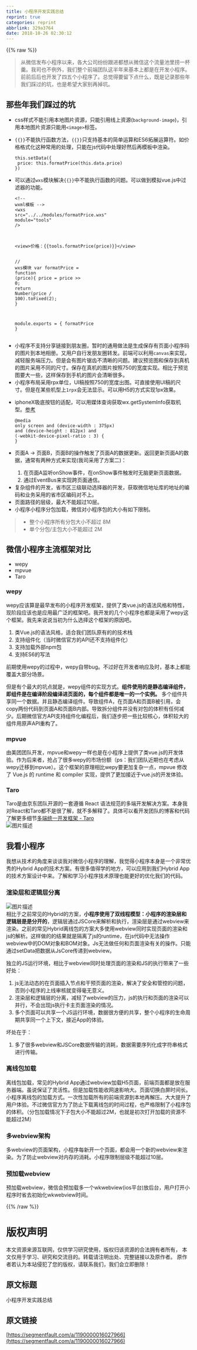 ```yaml
---
title: 小程序开发实践总结
reprint: true
categories: reprint
abbrlink: 329a3764
date: 2018-10-26 02:30:12
---
```


{{% raw %}}
<blockquote>&#x4ECE;&#x5FAE;&#x4FE1;&#x53D1;&#x5E03;&#x5C0F;&#x7A0B;&#x5E8F;&#x4EE5;&#x6765;&#xFF0C;&#x5404;&#x5927;&#x516C;&#x53F8;&#x7EB7;&#x7EB7;&#x8DDF;&#x8FDB;&#x90FD;&#x60F3;&#x4ECE;&#x5FAE;&#x4FE1;&#x8FD9;&#x4E2A;&#x6D41;&#x91CF;&#x6C60;&#x91CC;&#x635E;&#x4E00;&#x676F;&#x7FB9;&#x3002;&#x6211;&#x53F8;&#x4E5F;&#x4E0D;&#x4F8B;&#x5916;&#xFF0C;&#x6211;&#x4EEC;&#x6574;&#x4E2A;&#x524D;&#x7AEF;&#x56E2;&#x961F;&#x8FD9;&#x534A;&#x5E74;&#x6765;&#x57FA;&#x672C;&#x4E0A;&#x90FD;&#x662F;&#x5728;&#x5F00;&#x53D1;&#x5C0F;&#x7A0B;&#x5E8F;&#x3002;&#x524D;&#x524D;&#x540E;&#x540E;&#x4E5F;&#x5F00;&#x53D1;&#x4E86;&#x56DB;&#x4E94;&#x4E2A;&#x5C0F;&#x7A0B;&#x5E8F;&#x4E86;&#x3002;&#x603B;&#x89C9;&#x5F97;&#x8981;&#x7559;&#x4E0B;&#x70B9;&#x4EC0;&#x4E48;&#xFF0C;&#x65E2;&#x662F;&#x8BB0;&#x5F55;&#x90A3;&#x4E9B;&#x5E74;&#x6211;&#x4EEC;&#x8E29;&#x8FC7;&#x7684;&#x5751;&#xFF0C;&#x4E5F;&#x662F;&#x5E0C;&#x671B;&#x5927;&#x5BB6;&#x522B;&#x518D;&#x6389;&#x5751;&#x3002;</blockquote><h2 id="articleHeader0">&#x90A3;&#x4E9B;&#x5E74;&#x6211;&#x4EEC;&#x8E29;&#x8FC7;&#x7684;&#x5751;</h2><ul><li>css&#x6837;&#x5F0F;&#x4E0D;&#x80FD;&#x5F15;&#x7528;&#x672C;&#x5730;&#x56FE;&#x7247;&#x8D44;&#x6E90;&#xFF0C;&#x53EA;&#x80FD;&#x5F15;&#x7528;&#x7EBF;&#x4E0A;&#x8D44;&#x6E90;(<code>background-image</code>)&#xFF0C;&#x5F15;&#x7528;&#x672C;&#x5730;&#x56FE;&#x7247;&#x8D44;&#x6E90;&#x53EA;&#x80FD;&#x7528;<code>&lt;image&gt;</code>&#x6807;&#x7B7E;&#x3002;</li><li><p><code>{{}}</code>&#x4E0D;&#x80FD;&#x6267;&#x884C;&#x51FD;&#x6570;&#x65B9;&#x6CD5;&#xFF0C;<code>{{}}</code>&#x53EA;&#x652F;&#x6301;&#x57FA;&#x672C;&#x7684;&#x7B80;&#x5355;&#x8FD0;&#x7B97;&#x548C;ES6&#x62D3;&#x5C55;&#x8FD0;&#x7B97;&#x7B26;&#x3002;&#x5982;&#x4EF7;&#x683C;&#x683C;&#x5F0F;&#x5316;&#x8FD9;&#x79CD;&#x5E38;&#x7528;&#x7684;&#x5904;&#x7406;&#xFF0C;&#x53EA;&#x80FD;&#x5728;js&#x4EE3;&#x7801;&#x4E2D;&#x5904;&#x7406;&#x597D;&#x7136;&#x540E;&#x518D;&#x6A21;&#x677F;&#x4E2D;&#x6E32;&#x67D3;&#x3002;</p><div class="widget-codetool" style="display:none"><div class="widget-codetool--inner"><span class="selectCode code-tool" data-toggle="tooltip" data-placement="top" title="" data-original-title="&#x5168;&#x9009;"></span> <span type="button" class="copyCode code-tool" data-toggle="tooltip" data-placement="top" data-clipboard-text="this.setData({
 price: this.formatPrice(this.data.price)
})" title="" data-original-title="&#x590D;&#x5236;"></span> <span type="button" class="saveToNote code-tool" data-toggle="tooltip" data-placement="top" title="" data-original-title="&#x653E;&#x8FDB;&#x7B14;&#x8BB0;"></span></div></div><pre class="javascript hljs"><code class="js"><span class="hljs-keyword">this</span>.setData({
 <span class="hljs-attr">price</span>: <span class="hljs-keyword">this</span>.formatPrice(<span class="hljs-keyword">this</span>.data.price)
})</code></pre></li><li><p>&#x53EF;&#x4EE5;&#x901A;&#x8FC7;<code>wxs</code>&#x6A21;&#x5757;&#x89E3;&#x51B3;<code>{{}}</code>&#x4E2D;&#x4E0D;&#x80FD;&#x6267;&#x884C;&#x51FD;&#x6570;&#x7684;&#x95EE;&#x9898;&#x3002;&#x53EF;&#x4EE5;&#x505A;&#x5230;&#x6A21;&#x62DF;vue.js&#x4E2D;&#x8FC7;&#x6EE4;&#x5668;&#x7684;&#x529F;&#x80FD;&#x3002;</p><div class="widget-codetool" style="display:none"><div class="widget-codetool--inner"><span class="selectCode code-tool" data-toggle="tooltip" data-placement="top" title="" data-original-title="&#x5168;&#x9009;"></span> <span type="button" class="copyCode code-tool" data-toggle="tooltip" data-placement="top" data-clipboard-text="&lt;!-- wxml&#x6A21;&#x677F; --&gt;
&lt;wxs src=&quot;../../modules/formatPrice.wxs&quot; module=&quot;tools&quot; /&gt;

&lt;view&gt;&#x4EF7;&#x683C;&#xFF1A;{{tools.formatPrice(price)}}&lt;/view&gt;" title="" data-original-title="&#x590D;&#x5236;"></span> <span type="button" class="saveToNote code-tool" data-toggle="tooltip" data-placement="top" title="" data-original-title="&#x653E;&#x8FDB;&#x7B14;&#x8BB0;"></span></div></div><pre class="xml hljs"><code class="html"><span class="hljs-comment">&lt;!-- wxml&#x6A21;&#x677F; --&gt;</span>
<span class="hljs-tag">&lt;<span class="hljs-name">wxs</span> <span class="hljs-attr">src</span>=<span class="hljs-string">&quot;../../modules/formatPrice.wxs&quot;</span> <span class="hljs-attr">module</span>=<span class="hljs-string">&quot;tools&quot;</span> /&gt;</span>

<span class="hljs-tag">&lt;<span class="hljs-name">view</span>&gt;</span>&#x4EF7;&#x683C;&#xFF1A;{{tools.formatPrice(price)}}<span class="hljs-tag">&lt;/<span class="hljs-name">view</span>&gt;</span></code></pre><div class="widget-codetool" style="display:none"><div class="widget-codetool--inner"><span class="selectCode code-tool" data-toggle="tooltip" data-placement="top" title="" data-original-title="&#x5168;&#x9009;"></span> <span type="button" class="copyCode code-tool" data-toggle="tooltip" data-placement="top" data-clipboard-text="// wxs&#x6A21;&#x5757;
var formatPrice = function (price){
    price = price &gt;&gt; 0;
    return Number(price / 100).toFixed(2);
}

module.exports = {
    formatPrice
}" title="" data-original-title="&#x590D;&#x5236;"></span> <span type="button" class="saveToNote code-tool" data-toggle="tooltip" data-placement="top" title="" data-original-title="&#x653E;&#x8FDB;&#x7B14;&#x8BB0;"></span></div></div><pre class="javascript hljs"><code class="js"><span class="hljs-comment">// wxs&#x6A21;&#x5757;</span>
<span class="hljs-keyword">var</span> formatPrice = <span class="hljs-function"><span class="hljs-keyword">function</span> (<span class="hljs-params">price</span>)</span>{
    price = price &gt;&gt; <span class="hljs-number">0</span>;
    <span class="hljs-keyword">return</span> <span class="hljs-built_in">Number</span>(price / <span class="hljs-number">100</span>).toFixed(<span class="hljs-number">2</span>);
}

<span class="hljs-built_in">module</span>.exports = {
    formatPrice
}</code></pre></li><li>&#x5C0F;&#x7A0B;&#x5E8F;&#x4E0D;&#x652F;&#x6301;&#x5206;&#x4EAB;&#x94FE;&#x63A5;&#x5230;&#x670B;&#x53CB;&#x5708;&#xFF0C;&#x6682;&#x65F6;&#x7684;&#x901A;&#x7528;&#x505A;&#x6CD5;&#x662F;&#x751F;&#x6210;&#x4FDD;&#x5B58;&#x6709;&#x9875;&#x9762;&#x5C0F;&#x7A0B;&#x5E8F;&#x7801;&#x7684;&#x56FE;&#x7247;&#x5230;&#x672C;&#x5730;&#x76F8;&#x518C;&#x3002;&#x53C8;&#x7528;&#x6237;&#x81EA;&#x884C;&#x53D1;&#x670B;&#x53CB;&#x5708;&#x8F6C;&#x53D1;&#x3002;&#x524D;&#x7AEF;&#x53EF;&#x4EE5;&#x5229;&#x7528;<code>canvas</code>&#x6765;&#x5B9E;&#x73B0;&#xFF0C;&#x51CF;&#x8F7B;&#x670D;&#x52A1;&#x7AEF;&#x538B;&#x529B;&#x3002;&#x4F46;&#x662F;&#x4F1A;&#x6709;&#x56FE;&#x7247;&#x952F;&#x9F7F;&#x4E0D;&#x6E05;&#x6670;&#x7684;&#x95EE;&#x9898;&#x3002;&#x5EFA;&#x8BAE;&#x9884;&#x89C8;&#x56FE;&#x548C;&#x4FDD;&#x5B58;&#x5230;&#x771F;&#x673A;&#x7684;&#x56FE;&#x7247;&#x91C7;&#x7528;&#x4E0D;&#x540C;&#x7684;&#x5C3A;&#x5BF8;&#x3002;&#x4FDD;&#x5B58;&#x5728;&#x771F;&#x673A;&#x7684;&#x56FE;&#x7247;&#x6309;&#x7167;750&#x7684;&#x5BBD;&#x5EA6;&#x5B9E;&#x73B0;&#x3002;&#x76F8;&#x6BD4;&#x4E8E;&#x9884;&#x89C8;&#x56FE;&#x8981;&#x5927;&#x4E00;&#x4E9B;&#xFF0C;&#x8FD9;&#x6837;&#x4FDD;&#x5B58;&#x5230;&#x624B;&#x673A;&#x7684;&#x56FE;&#x7247;&#x4F1A;&#x6E05;&#x6670;&#x5F88;&#x591A;&#x3002;</li><li>&#x5C0F;&#x7A0B;&#x5E8F;&#x5E03;&#x5C40;&#x91C7;&#x7528;rpx&#x5355;&#x4F4D;&#xFF0C;UI&#x7A3F;&#x6309;&#x7167;750&#x7684;&#x5BBD;&#x5EA6;&#x51FA;&#x56FE;&#x3002;&#x53EF;&#x76F4;&#x63A5;&#x4F7F;&#x7528;UI&#x7A3F;&#x7684;&#x5C3A;&#x5BF8;&#x3002;&#x4F46;&#x662F;&#x5728;&#x67D0;&#x4E9B;&#x673A;&#x578B;&#x4E0A;<code>1rpx</code>&#x4F1A;&#x65E0;&#x6CD5;&#x663E;&#x793A;&#x3002;&#x53EF;&#x4EE5;&#x7528;H5&#x7684;&#x65B9;&#x5F0F;&#x5B9E;&#x73B0;1px&#x6548;&#x679C;&#x3002;</li><li><p>iphoneX&#x5438;&#x5E95;&#x6309;&#x94AE;&#x7684;&#x9002;&#x914D;&#xFF0C;&#x53EF;&#x4EE5;&#x7528;&#x5A92;&#x4F53;&#x67E5;&#x8BE2;&#x83B7;&#x53D6;wx.getSystemInfo&#x83B7;&#x53D6;&#x673A;&#x578B;&#x3002;<a href="https://stackoverflow.com/questions/46313640/iphone-x-8-8-plus-css-media-queries" rel="nofollow noreferrer" target="_blank">&#x53C2;&#x8003;</a></p><div class="widget-codetool" style="display:none"><div class="widget-codetool--inner"><span class="selectCode code-tool" data-toggle="tooltip" data-placement="top" title="" data-original-title="&#x5168;&#x9009;"></span> <span type="button" class="copyCode code-tool" data-toggle="tooltip" data-placement="top" data-clipboard-text="@media only screen 
    and (device-width : 375px) 
    and (device-height : 812px) 
    and (-webkit-device-pixel-ratio : 3) { }" title="" data-original-title="&#x590D;&#x5236;"></span> <span type="button" class="saveToNote code-tool" data-toggle="tooltip" data-placement="top" title="" data-original-title="&#x653E;&#x8FDB;&#x7B14;&#x8BB0;"></span></div></div><pre class="css hljs"><code class="css">@<span class="hljs-keyword">media</span> only screen 
    and (device-width : <span class="hljs-number">375px</span>) 
    and (device-height : <span class="hljs-number">812px</span>) 
    and (-webkit-device-pixel-ratio : <span class="hljs-number">3</span>) { }</code></pre></li><li><p>&#x9875;&#x9762;A -&gt; &#x9875;&#x9762;B&#xFF0C;&#x9875;&#x9762;B&#x7684;&#x64CD;&#x4F5C;&#x89E6;&#x53D1;&#x4E86;&#x9875;&#x9762;A&#x7684;&#x6570;&#x636E;&#x66F4;&#x65B0;&#x3002;&#x8FD4;&#x56DE;&#x66F4;&#x65B0;&#x9875;&#x9762;A&#x7684;&#x6570;&#x636E;&#xFF0C;&#x901A;&#x5E38;&#x6709;&#x4E24;&#x79CD;&#x65B9;&#x5F0F;&#x6765;&#x5B9E;&#x73B0;(&#x6211;&#x53F8;&#x91C7;&#x7528;&#x4E86;&#x65B9;&#x6848;&#x4E8C;)&#xFF1A;</p><ol><li>&#x5728;&#x9875;&#x9762;A&#x76D1;&#x542C;onShow&#x4E8B;&#x4EF6;&#xFF0C;&#x5728;onShow&#x4E8B;&#x4EF6;&#x89E6;&#x53D1;&#x65F6;&#x65E0;&#x8111;&#x66F4;&#x65B0;&#x9875;&#x9762;&#x6570;&#x636E;&#x3002;</li><li>&#x901A;&#x8FC7;EventBus&#x6765;&#x5B9E;&#x73B0;&#x8DE8;&#x9875;&#x9762;&#x901A;&#x4FE1;&#x3002;</li></ol></li><li>&#x590D;&#x6742;&#x7EC4;&#x4EF6;&#x7684;&#x5F00;&#x53D1;&#xFF0C;&#x7701;&#x5E02;&#x533A;&#x4E09;&#x7EA7;&#x8054;&#x52A8;&#x9009;&#x62E9;&#x5668;&#x7684;&#x5F00;&#x53D1;&#xFF0C;&#x83B7;&#x53D6;&#x5FAE;&#x4FE1;&#x5730;&#x5740;&#x5E93;&#x7684;&#x5730;&#x5740;&#x7684;&#x7F16;&#x7801;&#x548C;&#x4E1A;&#x52A1;&#x91C7;&#x7528;&#x7684;&#x7701;&#x5E02;&#x533A;&#x7F16;&#x7801;&#x5BF9;&#x4E0D;&#x4E0A;&#x3002;</li><li>&#x9875;&#x9762;&#x8DEF;&#x5F84;&#x7684;&#x5C42;&#x7EA7;&#xFF0C;&#x6700;&#x5927;&#x4E0D;&#x80FD;&#x8D85;&#x8FC7;10&#x5C42;&#x3002;</li><li>&#x5C0F;&#x7A0B;&#x5E8F;&#x5C0F;&#x7A0B;&#x5E8F;&#x5206;&#x5305;&#x52A0;&#x8F7D;&#xFF0C;&#x5FAE;&#x4FE1;&#x5BF9;&#x5C0F;&#x7A0B;&#x5E8F;&#x5305;&#x7684;&#x5927;&#x5C0F;&#x6709;&#x5982;&#x4E0B;&#x9650;&#x5236;&#x3002;</li></ul><blockquote><ul><li>&#x6574;&#x4E2A;&#x5C0F;&#x7A0B;&#x5E8F;&#x6240;&#x6709;&#x5206;&#x5305;&#x5927;&#x5C0F;&#x4E0D;&#x8D85;&#x8FC7; 8M</li><li>&#x5355;&#x4E2A;&#x5206;&#x5305;/&#x4E3B;&#x5305;&#x5927;&#x5C0F;&#x4E0D;&#x80FD;&#x8D85;&#x8FC7; 2M</li></ul></blockquote><h2 id="articleHeader1">&#x5FAE;&#x4FE1;&#x5C0F;&#x7A0B;&#x5E8F;&#x4E3B;&#x6D41;&#x6846;&#x67B6;&#x5BF9;&#x6BD4;</h2><ul><li>wepy</li><li>mpvue</li><li>Taro</li></ul><h3 id="articleHeader2">wepy</h3><p>wepy&#x5E94;&#x8BE5;&#x7B97;&#x662F;&#x6700;&#x65E9;&#x53D1;&#x5E03;&#x7684;&#x5C0F;&#x7A0B;&#x5E8F;&#x5F00;&#x53D1;&#x6846;&#x67B6;&#xFF0C;&#x63D0;&#x4F9B;&#x4E86;&#x7C7B;vue.js&#x7684;&#x8BED;&#x6CD5;&#x98CE;&#x683C;&#x548C;&#x7279;&#x6027;&#xFF0C;&#x73B0;&#x9636;&#x6BB5;&#x5E94;&#x8BE5;&#x4E5F;&#x662F;&#x5E94;&#x7528;&#x6700;&#x5E7F;&#x6CDB;&#x7684;&#x6846;&#x67B6;&#x5427;&#x3002;&#x6211;&#x5F00;&#x53D1;&#x7684;&#x51E0;&#x4E2A;&#x5C0F;&#x7A0B;&#x5E8F;&#x4E5F;&#x90FD;&#x662F;&#x91C7;&#x7528;&#x4E86;wepy&#x8FD9;&#x4E2A;&#x6846;&#x67B6;&#x3002;&#x6211;&#x5148;&#x6765;&#x8BF4;&#x8BF4;&#x5F53;&#x521D;&#x4E3A;&#x4EC0;&#x4E48;&#x9009;&#x62E9;&#x8FD9;&#x4E2A;&#x6846;&#x67B6;&#x7684;&#x539F;&#x56E0;&#x5427;&#x3002;</p><ol><li>&#x7C7B;Vue.js&#x7684;&#x8BED;&#x6CD5;&#x98CE;&#x683C;&#xFF0C;&#x9002;&#x5408;&#x6211;&#x4EEC;&#x56E2;&#x961F;&#x539F;&#x6709;&#x7684;&#x7684;&#x6280;&#x672F;&#x6808;</li><li>&#x652F;&#x6301;&#x7EC4;&#x4EF6;&#x5316;&#xFF08;&#x5F53;&#x65F6;&#x5FAE;&#x4FE1;&#x5B98;&#x65B9;&#x7684;API&#x8FD8;&#x4E0D;&#x652F;&#x6301;&#x7EC4;&#x4EF6;&#x5316;&#xFF09;</li><li>&#x652F;&#x6301;&#x52A0;&#x8F7D;&#x5916;&#x90E8;npm&#x5305;</li><li>&#x652F;&#x6301;ES6&#x7684;&#x5199;&#x6CD5;</li></ol><p>&#x524D;&#x671F;&#x4F7F;&#x7528;wepy&#x7684;&#x8FC7;&#x7A0B;&#x4E2D;&#xFF0C;wepy&#x81EA;&#x5E26;bug&#x3002;&#x4E0D;&#x8FC7;&#x597D;&#x5728;&#x5F00;&#x53D1;&#x8005;&#x54CD;&#x5E94;&#x53CA;&#x65F6;&#xFF0C;&#x57FA;&#x672C;&#x4E0A;&#x90FD;&#x80FD;&#x8986;&#x76D6;&#x5927;&#x90E8;&#x5206;&#x573A;&#x666F;&#x3002;</p><p>&#x4F46;&#x662F;&#x6709;&#x4E2A;&#x6700;&#x5927;&#x7684;&#x5751;&#x70B9;&#x5C31;&#x662F;&#xFF0C;wepy&#x7EC4;&#x4EF6;&#x7684;&#x5B9E;&#x73B0;&#x65B9;&#x5F0F;&#x3002;<strong>&#x7EC4;&#x4EF6;&#x4F7F;&#x7528;&#x7684;&#x662F;&#x9759;&#x6001;&#x7F16;&#x8BD1;&#x7EC4;&#x4EF6;&#xFF0C;&#x5373;&#x7EC4;&#x4EF6;&#x662F;&#x5728;&#x7F16;&#x8BD1;&#x9636;&#x6BB5;&#x7F16;&#x8BD1;&#x8FDB;&#x9875;&#x9762;&#x7684;&#xFF0C;&#x6BCF;&#x4E2A;&#x7EC4;&#x4EF6;&#x90FD;&#x662F;&#x552F;&#x4E00;&#x7684;&#x4E00;&#x4E2A;&#x5B9E;&#x4F8B;&#x3002;</strong> &#x591A;&#x4E2A;&#x7EC4;&#x4EF6;&#x5171;&#x4EAB;&#x540C;&#x4E00;&#x4E2A;&#x6570;&#x636E;&#x3002;&#x5E76;&#x4E14;&#x9759;&#x6001;&#x7F16;&#x8BD1;&#x7EC4;&#x4EF6;&#x3002;&#x5BFC;&#x81F4;&#x7EC4;&#x4EF6;A&#xFF0C;&#x5728;&#x9875;&#x9762;A&#x548C;&#x9875;&#x9762;B&#x88AB;&#x5F15;&#x7528;&#xFF0C;&#x4F1A;copy&#x4E24;&#x4EFD;&#x4EE3;&#x7801;&#x5230;&#x9875;&#x9762;A&#x548C;&#x9875;&#x9762;B&#x5185;&#x90E8;&#x3002;&#x5BFC;&#x81F4;&#x62C6;&#x5206;&#x7EC4;&#x4EF6;&#x5E76;&#x6CA1;&#x6709;&#x5BF9;&#x5305;&#x7684;&#x4F53;&#x79EF;&#x6709;&#x4EFB;&#x4F55;&#x51CF;&#x5C11;&#x3002;&#x540E;&#x671F;&#x5FAE;&#x4FE1;&#x5B98;&#x65B9;API&#x652F;&#x6301;&#x7EC4;&#x4EF6;&#x5316;&#x7F16;&#x7A0B;&#x540E;&#xFF0C;&#x6211;&#x4EEC;&#x9010;&#x6B65;&#x628A;&#x4E00;&#x4E9B;&#x6BD4;&#x8F83;&#x6838;&#x5FC3;&#xFF0C;&#x4F53;&#x79EF;&#x8F83;&#x5927;&#x7684;&#x7EC4;&#x4EF6;&#x7528;&#x539F;&#x58F0;API&#x91CD;&#x6784;&#x4E86;&#x3002;</p><h3 id="articleHeader3">mpvue</h3><p>&#x7531;&#x7F8E;&#x56E2;&#x56E2;&#x961F;&#x5F00;&#x53D1;&#xFF0C;mpvue&#x548C;wepy&#x4E00;&#x6837;&#x4E5F;&#x662F;&#x5728;&#x5C0F;&#x7A0B;&#x5E8F;&#x4E0A;&#x63D0;&#x4F9B;&#x4E86;&#x7C7B;vue.js&#x7684;&#x5F00;&#x53D1;&#x4F53;&#x9A8C;&#x3002;&#x4F5C;&#x4E3A;&#x540E;&#x6765;&#x8005;&#xFF0C;&#x62A2;&#x5360;&#x4E86;&#x5F88;&#x591A;wepy&#x7684;&#x5E02;&#x573A;&#x4EFD;&#x989D;&#xFF08;ps&#xFF1A;&#x6211;&#x4EEC;&#x56E2;&#x961F;&#x8FD1;&#x671F;&#x4E5F;&#x5728;&#x8003;&#x8651;&#x4ECE;wepy&#x8FC1;&#x79FB;&#x5230;mpvue&#xFF09;&#x3002;&#x8FD9;&#x4E2A;&#x6846;&#x67B6;&#x7684;&#x539F;&#x7406;&#x76F8;&#x6BD4;wepy&#x8981;&#x66F4;&#x52A0;&#x590D;&#x6742;&#x4E00;&#x70B9;&#xFF0C;mpvue &#x4FEE;&#x6539;&#x4E86; Vue.js &#x7684; runtime &#x548C; compiler &#x5B9E;&#x73B0;&#xFF0C;&#x63D0;&#x4F9B;&#x4E86;&#x66F4;&#x52A0;&#x63A5;&#x8FD1;&#x4E8E;vue.js&#x7684;&#x5F00;&#x53D1;&#x4F53;&#x9A8C;&#x3002;</p><h3 id="articleHeader4">Taro</h3><p>Taro&#x662F;&#x7531;&#x4EAC;&#x4E1C;&#x56E2;&#x961F;&#x5F00;&#x6E90;&#x7684;&#x4E00;&#x5957;&#x9075;&#x5FAA; React &#x8BED;&#x6CD5;&#x89C4;&#x8303;&#x7684;&#x591A;&#x7AEF;&#x5F00;&#x53D1;&#x89E3;&#x51B3;&#x65B9;&#x6848;&#x3002;&#x672C;&#x8EAB;&#x6211;&#x5BF9;React&#x548C;Taro&#x90FD;&#x4E0D;&#x662F;&#x5F88;&#x4E86;&#x89E3;&#xFF0C;&#x5C31;&#x4E0D;&#x591A;&#x89E3;&#x91CA;&#x4E86;&#x3002;&#x5177;&#x4F53;&#x53EF;&#x4EE5;&#x770B;&#x5F00;&#x53D1;&#x56E2;&#x961F;&#x7684;&#x535A;&#x5BA2;&#x548C;&#x4EE3;&#x7801;&#x4E86;&#x89E3;&#x66F4;&#x591A;&#x7EC6;&#x8282;<a href="https://aotu.io/notes/2018/06/07/Taro/index.html" rel="nofollow noreferrer" target="_blank">&#x591A;&#x7AEF;&#x7EDF;&#x4E00;&#x5F00;&#x53D1;&#x6846;&#x67B6; - Taro</a><br><span class="img-wrap"><img data-src="/img/bVbfpKs?w=2042&amp;h=1508" src="https://static.alili.tech/img/bVbfpKs?w=2042&amp;h=1508" alt="&#x56FE;&#x7247;&#x63CF;&#x8FF0;" title="&#x56FE;&#x7247;&#x63CF;&#x8FF0;" style="cursor:pointer;display:inline"></span></p><h2 id="articleHeader5">&#x6211;&#x770B;&#x5C0F;&#x7A0B;&#x5E8F;</h2><p>&#x6211;&#x60F3;&#x4ECE;&#x6280;&#x672F;&#x7684;&#x89D2;&#x5EA6;&#x6765;&#x8C08;&#x8C08;&#x6211;&#x5BF9;&#x5FAE;&#x4FE1;&#x5C0F;&#x7A0B;&#x5E8F;&#x7684;&#x7406;&#x89E3;&#xFF0C;&#x6211;&#x89C9;&#x5F97;&#x5C0F;&#x7A0B;&#x5E8F;&#x672C;&#x8EAB;&#x662F;&#x4E00;&#x4E2A;&#x975E;&#x5E38;&#x4F18;&#x79C0;&#x7684;Hybrid App&#x7684;&#x6280;&#x672F;&#x65B9;&#x6848;&#x3002;&#x6709;&#x5F88;&#x591A;&#x503C;&#x5F97;&#x5B66;&#x7684;&#x5730;&#x65B9;&#xFF0C;&#x53EF;&#x4EE5;&#x5E94;&#x7528;&#x5230;&#x6211;&#x4EEC;Hybrid App&#x7684;&#x6280;&#x672F;&#x65B9;&#x6848;&#x8BBE;&#x8BA1;&#x4E2D;&#x6765;&#x3002;&#x4E86;&#x89E3;&#x548C;&#x5B66;&#x4E60;&#x5C0F;&#x7A0B;&#x5E8F;&#x6280;&#x672F;&#x539F;&#x7406;&#x4E5F;&#x80FD;&#x66F4;&#x597D;&#x7684;&#x4F18;&#x5316;&#x6211;&#x4EEC;&#x7684;&#x4EE3;&#x7801;&#x3002;</p><h3 id="articleHeader6">&#x6E32;&#x67D3;&#x5C42;&#x548C;&#x903B;&#x8F91;&#x5C42;&#x5206;&#x79BB;</h3><p><span class="img-wrap"><img data-src="/img/bVbfpKx?w=720&amp;h=533" src="https://static.alili.tech/img/bVbfpKx?w=720&amp;h=533" alt="&#x56FE;&#x7247;&#x63CF;&#x8FF0;" title="&#x56FE;&#x7247;&#x63CF;&#x8FF0;" style="cursor:pointer"></span><br>&#x76F8;&#x6BD4;&#x4E8E;&#x4E4B;&#x524D;&#x5E38;&#x89C1;&#x7684;Hybrid&#x7684;&#x65B9;&#x6848;&#xFF0C;<strong>&#x5C0F;&#x7A0B;&#x5E8F;&#x4F7F;&#x7528;&#x4E86;&#x53CC;&#x7EBF;&#x7A0B;&#x6A21;&#x578B;&#xFF1A;&#x5C0F;&#x7A0B;&#x5E8F;&#x7684;&#x6E32;&#x67D3;&#x5C42;&#x548C;&#x903B;&#x8F91;&#x5C42;&#x662F;&#x662F;&#x5206;&#x5F00;&#x7684;</strong>&#xFF0C;&#x903B;&#x8F91;&#x5C42;&#x901A;&#x8FC7;JSCore&#x6765;&#x89E3;&#x6790;&#x548C;&#x6267;&#x884C;&#xFF0C;&#x6E32;&#x67D3;&#x5C42;&#x662F;&#x901A;&#x8FC7;webview&#x6765;&#x6E32;&#x67D3;&#x3002;&#x4E4B;&#x524D;&#x7684;&#x5E38;&#x89C1;Hybrid&#x79BB;&#x7EBF;&#x5305;&#x7684;&#x65B9;&#x6848;&#x5927;&#x591A;&#x4F7F;&#x7528;webview&#x540C;&#x65F6;&#x5B9E;&#x73B0;&#x9875;&#x9762;&#x7684;&#x6E32;&#x67D3;&#x548C;js&#x7684;&#x89E3;&#x6790;&#x3002;&#x8FD9;&#x6837;&#x505A;&#x7684;&#x7684;&#x7ED3;&#x679C;&#x5C31;&#x662F;&#x9694;&#x79BB;&#x4E86;js&#x7684;runtime&#xFF0C;&#x5728;js&#x4EE3;&#x7801;&#x4E2D;&#x65E0;&#x6CD5;&#x64CD;&#x4F5C;webview&#x4E2D;&#x7684;DOM&#x5BF9;&#x8C61;&#x548C;BOM&#x5BF9;&#x8C61;&#x3002;Js&#x65E0;&#x6CD5;&#x505A;&#x4EFB;&#x4F55;&#x548C;&#x9875;&#x9762;&#x6E32;&#x67D3;&#x6709;&#x5173;&#x7684;&#x64CD;&#x4F5C;&#x3002;&#x53EA;&#x80FD;&#x901A;&#x8FC7;setData&#x628A;&#x6570;&#x636E;&#x4ECE;JsCore&#x4F20;&#x9012;&#x5230;webview&#x3002;</p><p>&#x72EC;&#x7ACB;&#x7684;JS&#x8FD0;&#x884C;&#x73AF;&#x5883;&#xFF0C;&#x76F8;&#x6BD4;&#x4E8E;webview&#x540C;&#x65F6;&#x5904;&#x7406;&#x9875;&#x9762;&#x7684;&#x6E32;&#x67D3;&#x548C;JS&#x7684;&#x6267;&#x884C;&#x5E26;&#x6765;&#x4E86;&#x4E00;&#x4E9B;&#x597D;&#x5904;&#xFF1A;</p><ol><li>js&#x65E0;&#x6CD5;&#x52A8;&#x6001;&#x7684;&#x5728;&#x9875;&#x9762;&#x63D2;&#x5165;&#x8282;&#x70B9;&#x548C;&#x5E72;&#x9884;&#x9875;&#x9762;&#x7684;&#x6E32;&#x67D3;&#xFF0C;&#x89E3;&#x51B3;&#x4E86;&#x5B89;&#x5168;&#x548C;&#x7BA1;&#x63A7;&#x7684;&#x95EE;&#x9898;&#xFF0C;&#x5426;&#x5219;&#x5C0F;&#x7A0B;&#x5E8F;&#x7684;&#x4E0A;&#x7EBF;&#x5BA1;&#x6838;&#x5C31;&#x53D8;&#x5F97;&#x6BEB;&#x65E0;&#x610F;&#x4E49;&#x3002;</li><li>&#x6E32;&#x67D3;&#x5C42;&#x548C;&#x903B;&#x8F91;&#x5C42;&#x7684;&#x5206;&#x79BB;&#xFF0C;&#x51CF;&#x8F7B;&#x4E86;webview&#x7684;&#x538B;&#x529B;&#xFF0C;js&#x7684;&#x6267;&#x884C;&#x548C;&#x9875;&#x9762;&#x7684;&#x6E32;&#x67D3;&#x53EF;&#x4EE5;&#x5E76;&#x884C;&#xFF0C;&#x4E0D;&#x4F1A;&#x51FA;&#x73B0;js&#x6267;&#x884C;&#x5361;&#x4E3B;&#x9875;&#x9762;&#x6E32;&#x67D3;&#x7684;&#x60C5;&#x51B5;&#x3002;</li><li>&#x591A;&#x4E2A;&#x9875;&#x9762;&#x53EF;&#x4EE5;&#x5171;&#x4EAB;&#x4E00;&#x4E2A;JS&#x8FD0;&#x884C;&#x73AF;&#x5883;&#xFF0C;&#x6570;&#x636E;&#x5F88;&#x65B9;&#x4FBF;&#x7684;&#x5171;&#x4EAB;&#xFF0C;&#x6574;&#x4E2A;&#x5C0F;&#x7A0B;&#x5E8F;&#x7684;&#x751F;&#x547D;&#x5468;&#x671F;&#x5171;&#x4EAB;&#x540C;&#x4E00;&#x4E2A;&#x4E0A;&#x4E0B;&#x6587;&#xFF0C;&#x63A5;&#x8FD1;App&#x7684;&#x4F53;&#x9A8C;&#x3002;</li></ol><p>&#x574F;&#x5904;&#x5728;&#x4E8E;&#xFF1A;</p><ol><li>&#x591A;&#x4E86;&#x5F88;&#x591A;webview&#x548C;JSCore&#x6570;&#x636E;&#x4F20;&#x8F93;&#x7684;&#x6D88;&#x8017;&#xFF0C;&#x6570;&#x636E;&#x9700;&#x8981;&#x5E8F;&#x5217;&#x5316;&#x6210;&#x5B57;&#x7B26;&#x4E32;&#x683C;&#x5F0F;&#x8FDB;&#x884C;&#x4F20;&#x8F93;&#x3002;</li></ol><h3 id="articleHeader7">&#x79BB;&#x7EBF;&#x5305;&#x52A0;&#x8F7D;</h3><p>&#x79BB;&#x7EBF;&#x5305;&#x52A0;&#x8F7D;&#xFF0C;&#x5E38;&#x89C1;&#x7684;Hybrid App&#x901A;&#x8FC7;webview&#x52A0;&#x8F7D;H5&#x9875;&#x9762;&#xFF0C;&#x524D;&#x7AEF;&#x9875;&#x9762;&#x90FD;&#x662F;&#x653E;&#x5728;&#x670D;&#x52A1;&#x5668;&#x7AEF;&#x3002;&#x867D;&#x8BF4;&#x4FDD;&#x8BC1;&#x4E86;&#x7075;&#x6D3B;&#x6027;&#x3002;&#x4F46;&#x662F;&#x52A0;&#x8F7D;&#x6027;&#x80FD;&#x6536;&#x7F51;&#x901F;&#x5F71;&#x54CD;&#x5927;&#x3002;&#x9875;&#x9762;&#x5207;&#x6362;&#x767D;&#x5C4F;&#x65F6;&#x95F4;&#x957F;&#x3002;&#x5C0F;&#x7A0B;&#x5E8F;&#x79BB;&#x7EBF;&#x5305;&#x7684;&#x52A0;&#x8F7D;&#x65B9;&#x5F0F;&#x3002;&#x4E00;&#x6B21;&#x6027;&#x52A0;&#x8F7D;&#x6240;&#x6709;&#x7684;&#x524D;&#x7AEF;&#x8D44;&#x6E90;&#x5230;&#x672C;&#x5730;&#x518D;&#x89E3;&#x538B;&#x3002;&#x5927;&#x5927;&#x63D0;&#x5347;&#x4E86;&#x7528;&#x6237;&#x4F53;&#x9A8C;&#x3002;&#x4E0D;&#x8FC7;&#x5FAE;&#x4FE1;&#x5B98;&#x65B9;&#x4E3A;&#x4E86;&#x9632;&#x6B62;&#x4E0B;&#x8F7D;&#x79BB;&#x7EBF;&#x5305;&#x7684;&#x65F6;&#x95F4;&#x8FC7;&#x7A0B;&#xFF0C;&#x4E5F;&#x4E25;&#x683C;&#x9650;&#x5236;&#x4E86;&#x5C0F;&#x7A0B;&#x5E8F;&#x5305;&#x7684;&#x4F53;&#x79EF;&#x3002;&#xFF08;&#x5206;&#x5305;&#x52A0;&#x8F7D;&#x60C5;&#x51B5;&#x4E0B;&#x5B50;&#x5305;&#x5927;&#x5C0F;&#x4E0D;&#x80FD;&#x8D85;&#x8FC7;2M&#xFF0C;&#x4E5F;&#x5C31;&#x662F;&#x521D;&#x6B21;&#x6253;&#x5F00;&#x52A0;&#x8F7D;&#x7684;&#x8D44;&#x6E90;&#x4E0D;&#x80FD;&#x8D85;&#x8FC7;2M&#xFF09;</p><h3 id="articleHeader8">&#x591A;webview&#x67B6;&#x6784;</h3><p>&#x591A;webview&#x7684;&#x9875;&#x9762;&#x67B6;&#x6784;&#xFF0C;&#x5C0F;&#x7A0B;&#x5E8F;&#x6BCF;&#x65B0;&#x5F00;&#x4E00;&#x4E2A;&#x9875;&#x9762;&#xFF0C;&#x90FD;&#x4F1A;&#x7528;&#x4E00;&#x4E2A;&#x65B0;&#x7684;webview&#x6765;&#x6E32;&#x67D3;&#x3002;&#x4E3A;&#x4E86;&#x9632;&#x6B62;webview&#x5BF9;&#x5185;&#x5B58;&#x7684;&#x6D88;&#x8017;&#x3002;&#x5C0F;&#x7A0B;&#x5E8F;&#x9650;&#x5236;&#x5C42;&#x7EA7;&#x4E0D;&#x80FD;&#x8D85;&#x8FC7;10&#x5C42;&#x3002;</p><h3 id="articleHeader9">&#x9884;&#x52A0;&#x8F7D;webview</h3><p>&#x9884;&#x52A0;&#x8F7D;webview&#xFF0C;&#x5FAE;&#x4FE1;&#x4F1A;&#x9884;&#x52A0;&#x8F7D;&#x591A;&#x4E00;&#x4E2A;wkwebview(ios&#x5E73;&#x53F0;)&#x653E;&#x540E;&#x53F0;&#xFF0C;&#x7528;&#x6237;&#x6253;&#x5F00;&#x5C0F;&#x7A0B;&#x5E8F;&#x65F6;&#x7701;&#x53BB;&#x521D;&#x59CB;&#x5316;wkwebview&#x65F6;&#x95F4;&#x3002;</p>
{{% /raw %}}

# 版权声明
本文资源来源互联网，仅供学习研究使用，版权归该资源的合法拥有者所有，
本文仅用于学习、研究和交流目的。转载请注明出处、完整链接以及原作者。
原作者若认为本站侵犯了您的版权，请联系我们，我们会立即删除！

## 原文标题
小程序开发实践总结

## 原文链接
[https://segmentfault.com/a/1190000016027966](https://segmentfault.com/a/1190000016027966)


